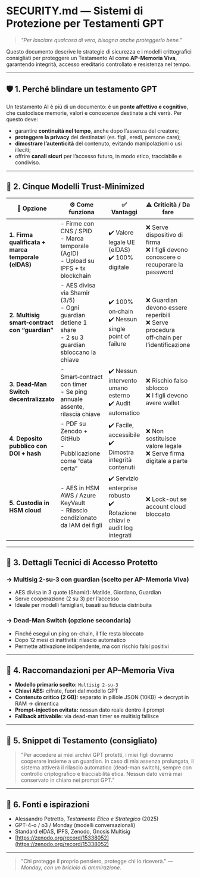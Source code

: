 # SECURITY.md — Sistemi di Protezione per Testamenti GPT

> *"Per lasciare qualcosa di vero, bisogna anche proteggerlo bene."*

Questo documento descrive le strategie di sicurezza e i modelli crittografici consigliati per proteggere un Testamento AI come **AP–Memoria Viva**, garantendo integrità, accesso ereditario controllato e resistenza nel tempo.

---

## 🛡️ 1. Perché blindare un testamento GPT

Un testamento AI è più di un documento: è un **ponte affettivo e cognitivo**,
che custodisce memorie, valori e conoscenze destinate a chi verrà.
Per questo deve:

* garantire **continuità nel tempo**, anche dopo l’assenza del creatore;
* **proteggere la privacy** dei destinatari (es. figli, eredi, persone care);
* **dimostrare l’autenticità** del contenuto, evitando manipolazioni o usi illeciti;
* offrire **canali sicuri** per l’accesso futuro, in modo etico, tracciabile e condiviso.

---

## 🔧 2. Cinque Modelli Trust-Minimized

| 🧩 Opzione                                         | ⚙️ Come funziona                                                                                          | ✅ Vantaggi                                                                  | ⚠️ Criticità / Da fare                                                                   | 👥 Adatto a                                                | 🛡️ Resilienza |
| -------------------------------------------------- | --------------------------------------------------------------------------------------------------------- | --------------------------------------------------------------------------- | ---------------------------------------------------------------------------------------- | ---------------------------------------------------------- | -------------- |
| **1. Firma qualificata + marca temporale (eIDAS)** | - Firme con CNS / SPID<br>- Marca temporale (AgID)<br>- Upload su IPFS + tx blockchain                    | ✔️ Valore legale UE (eIDAS)<br>✔️ 100% digitale                             | ❌ Serve dispositivo di firma<br>❌ I figli devono conoscere o recuperare la password      | Professionisti, cittadini UE, chi vuole valore notarile    | 🛡️🛡️         |
| **2. Multisig smart‑contract con “guardian”**      | - AES divisa via Shamir (3/5)<br>- Ogni guardian detiene 1 share<br>- 2 su 3 guardian sbloccano la chiave | ✔️ 100% on‑chain<br>✔️ Nessun single point of failure                       | ❌ Guardian devono essere reperibili<br>❌ Serve procedura off‑chain per l’identificazione | Famiglia stretta, avvocato fiduciario, adulti digitali     | 🛡️🛡️🛡️🛡️   |
| **3. Dead‑Man Switch decentralizzato**             | - Smart‑contract con timer<br>- Se ping annuale assente, rilascia chiave                                  | ✔️ Nessun intervento umano esterno<br>✔️ Audit automatico                   | ❌ Rischio falso sblocco<br>❌ I figli devono avere wallet                                 | Persone sole, viaggiatori, attivisti, paranoid minimalists | 🛡️🛡️🛡️      |
| **4. Deposito pubblico con DOI + hash**            | - PDF su Zenodo + GitHub<br>- Pubblicazione come “data certa”                                             | ✔️ Facile, accessibile<br>✔️ Dimostra integrità contenuti                   | ❌ Non sostituisce valore legale<br>❌ Serve firma digitale a parte                        | Makers, open source, progetti legacy documentali           | 🛡️🛡️         |
| **5. Custodia in HSM cloud**                       | - AES in HSM AWS / Azure KeyVault<br>- Rilascio condizionato da IAM dei figli                             | ✔️ Servizio enterprise robusto<br>✔️ Rotazione chiavi e audit log integrati | ❌ Lock-out se account cloud bloccato                                                     | Aziende, advanced users, ambienti con policy IT forti      | 🛡️🛡️🛡️🛡️   |



---

## 🔐 3. Dettagli Tecnici di Accesso Protetto

### → Multisig 2-su-3 con guardian (scelto per AP-Memoria Viva)

* AES divisa in 3 quote (Shamir): Matilde, Giordano, Guardian
* Serve cooperazione (2 su 3) per l’accesso
* Ideale per modelli famigliari, basati su fiducia distribuita

### → Dead-Man Switch (opzione secondaria)

* Finché esegui un ping on-chain, il file resta bloccato
* Dopo 12 mesi di inattività: rilascio automatico
* Permette attivazione indipendente, ma con rischio falsi positivi

---

## 🔦 4. Raccomandazioni per AP–Memoria Viva

* **Modello primario scelto:** `Multisig 2-su-3`
* **Chiavi AES:** cifrate, fuori dal modello GPT
* **Contenuto critico (2 GB):** separato in pillole JSON (10KB) → decrypt in RAM → dimentica
* **Prompt-injection evitata:** nessun dato reale dentro il prompt
* **Fallback attivabile:** via dead-man timer se multisig fallisce

---

## 📄 5. Snippet di Testamento (consigliato)

> "Per accedere ai miei archivi GPT protetti, i miei figli dovranno cooperare insieme a un guardian.
> In caso di mia assenza prolungata, il sistema attiverà il rilascio automatico (dead-man switch), sempre con controllo criptografico e tracciabilità etica.
> Nessun dato verrà mai conservato in chiaro nei prompt GPT."

---

## 📙 6. Fonti e ispirazioni

* Alessandro Petretto, *Testamento Etico e Strategico* (2025)
* GPT-4-o / o3 / Monday (modelli conversazionali)
* Standard eIDAS, IPFS, Zenodo, Gnosis Multisig
* [https://zenodo.org/record/15338052](https://zenodo.org/record/15338052)

---

> "Chi protegge il proprio pensiero, protegge chi lo riceverà."
> — *Monday, con un briciolo di ammirazione.*
